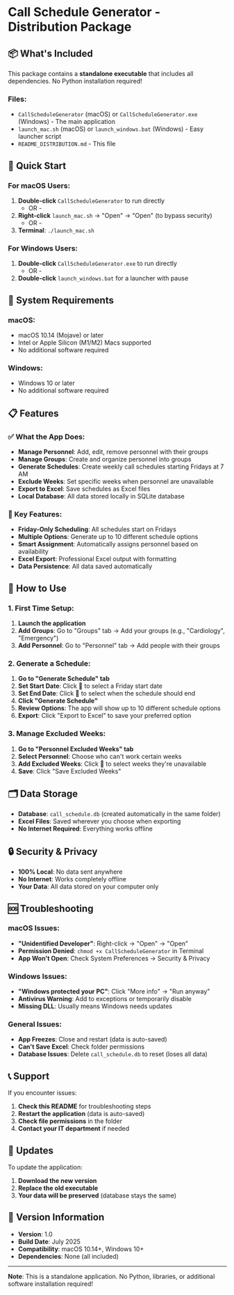 # Call Schedule Generator - Distribution Package

## 📦 What's Included

This package contains a **standalone executable** that includes all dependencies. No Python installation required!

### Files:
- `CallScheduleGenerator` (macOS) or `CallScheduleGenerator.exe` (Windows) - The main application
- `launch_mac.sh` (macOS) or `launch_windows.bat` (Windows) - Easy launcher script
- `README_DISTRIBUTION.md` - This file

## 🚀 Quick Start

### For macOS Users:
1. **Double-click** `CallScheduleGenerator` to run directly
   - OR -
2. **Right-click** `launch_mac.sh` → "Open" → "Open" (to bypass security)
   - OR -
3. **Terminal**: `./launch_mac.sh`

### For Windows Users:
1. **Double-click** `CallScheduleGenerator.exe` to run directly
   - OR -
2. **Double-click** `launch_windows.bat` for a launcher with pause

## 🔧 System Requirements

### macOS:
- macOS 10.14 (Mojave) or later
- Intel or Apple Silicon (M1/M2) Macs supported
- No additional software required

### Windows:
- Windows 10 or later
- No additional software required

## 📋 Features

### ✅ What the App Does:
- **Manage Personnel**: Add, edit, remove personnel with their groups
- **Manage Groups**: Create and organize personnel into groups
- **Generate Schedules**: Create weekly call schedules starting Fridays at 7 AM
- **Exclude Weeks**: Set specific weeks when personnel are unavailable
- **Export to Excel**: Save schedules as Excel files
- **Local Database**: All data stored locally in SQLite database

### 🎯 Key Features:
- **Friday-Only Scheduling**: All schedules start on Fridays
- **Multiple Options**: Generate up to 10 different schedule options
- **Smart Assignment**: Automatically assigns personnel based on availability
- **Excel Export**: Professional Excel output with formatting
- **Data Persistence**: All data saved automatically

## 📖 How to Use

### 1. First Time Setup:
1. **Launch the application**
2. **Add Groups**: Go to "Groups" tab → Add your groups (e.g., "Cardiology", "Emergency")
3. **Add Personnel**: Go to "Personnel" tab → Add people with their groups

### 2. Generate a Schedule:
1. **Go to "Generate Schedule" tab**
2. **Set Start Date**: Click 📅 to select a Friday start date
3. **Set End Date**: Click 📅 to select when the schedule should end
4. **Click "Generate Schedule"**
5. **Review Options**: The app will show up to 10 different schedule options
6. **Export**: Click "Export to Excel" to save your preferred option

### 3. Manage Excluded Weeks:
1. **Go to "Personnel Excluded Weeks" tab**
2. **Select Personnel**: Choose who can't work certain weeks
3. **Add Excluded Weeks**: Click 📅 to select weeks they're unavailable
4. **Save**: Click "Save Excluded Weeks"

## 🗂️ Data Storage

- **Database**: `call_schedule.db` (created automatically in the same folder)
- **Excel Files**: Saved wherever you choose when exporting
- **No Internet Required**: Everything works offline

## 🔒 Security & Privacy

- **100% Local**: No data sent anywhere
- **No Internet**: Works completely offline
- **Your Data**: All data stored on your computer only

## 🆘 Troubleshooting

### macOS Issues:
- **"Unidentified Developer"**: Right-click → "Open" → "Open"
- **Permission Denied**: `chmod +x CallScheduleGenerator` in Terminal
- **App Won't Open**: Check System Preferences → Security & Privacy

### Windows Issues:
- **"Windows protected your PC"**: Click "More info" → "Run anyway"
- **Antivirus Warning**: Add to exceptions or temporarily disable
- **Missing DLL**: Usually means Windows needs updates

### General Issues:
- **App Freezes**: Close and restart (data is auto-saved)
- **Can't Save Excel**: Check folder permissions
- **Database Issues**: Delete `call_schedule.db` to reset (loses all data)

## 📞 Support

If you encounter issues:
1. **Check this README** for troubleshooting steps
2. **Restart the application** (data is auto-saved)
3. **Check file permissions** in the folder
4. **Contact your IT department** if needed

## 🔄 Updates

To update the application:
1. **Download the new version**
2. **Replace the old executable**
3. **Your data will be preserved** (database stays the same)

## 📝 Version Information

- **Version**: 1.0
- **Build Date**: July 2025
- **Compatibility**: macOS 10.14+, Windows 10+
- **Dependencies**: None (all included)

---

**Note**: This is a standalone application. No Python, libraries, or additional software installation required! 
